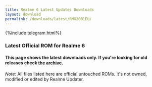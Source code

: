 ```yaml
---
title: Realme 6 Latest Updates Downloads
layout: download
permalink: /downloads/latest/RMX2001EU/
---
```

<script>
    $(document).ready(function () {
        loadLatest("RMX2001EU");
    });
</script>

{%include telegram.html%}

<div class="col-12 mx-auto">
    <h3 class="title bg-light p-2 rounded">Latest Official ROM for Realme 6</h3>
    <h4>This page shows the latest downloads only. If you're looking for old releases check
        <a href="/downloads/archive/RMX2001EU/">the archive.</a></h4>
    <p><i>Note: </i>All files listed here are official untouched ROMs.
        It's not owned, modified or edited by Realme Updater.</p>
    <div id="downloads">
    </div>
</div>